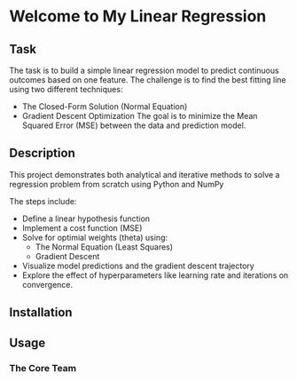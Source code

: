 # Welcome to My Linear Regression

## Task
The task is to build a simple linear regression model to predict continuous outcomes based on one feature. The challenge is to find the best fitting line using two different techniques:
- The Closed-Form Solution (Normal Equation)
- Gradient Descent Optimization
The goal is to minimize the Mean Squared Error (MSE) between the data and prediction model.


## Description
This project demonstrates both analytical and iterative methods to solve a regression problem from scratch using Python and NumPy

The steps include:
- Define a linear hypothesis function
- Implement a cost function (MSE)
- Solve for optimial weights (theta) using:
  - The Normal Equation (Least Squares)
  - Gradient Descent
- Visualize model predictions and the gradient descent trajectory
- Explore the effect of hyperparameters like learning rate and iterations on convergence.


## Installation

## Usage

### The Core Team